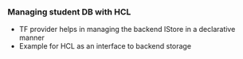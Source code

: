### Managing student DB with HCL

- TF provider helps in managing the backend IStore in a declarative manner
- Example for HCL as an interface to backend storage 